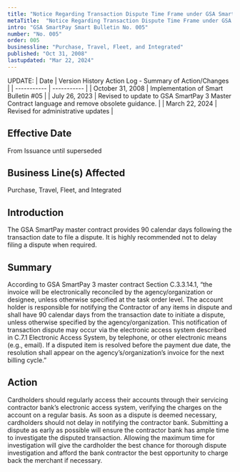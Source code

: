 ```yaml
---
title: "Notice Regarding Transaction Dispute Time Frame under GSA SmartPay® Master Contract"
metaTitle:  "Notice Regarding Transaction Dispute Time Frame under GSA SmartPay® Master Contract"
intro: "GSA SmartPay Smart Bulletin No. 005"
number: "No. 005"
order: 005
businessline: "Purchase, Travel, Fleet, and Integrated"
published: "Oct 31, 2008"
lastupdated: "Mar 22, 2024"
---
```


UPDATE:
| Date | Version History Action Log - Summary of Action/Changes |
| ----------- | ----------- |
| October 31, 2008 | Implementation of Smart Bulletin #05 |
| July 26, 2023 | Revised to update to GSA SmartPay 3 Master Contract language and remove obsolete guidance. |
| March 22, 2024 | Revised for administrative updates |

## Effective Date

From Issuance until superseded


## Business Line(s) Affected

Purchase, Travel, Fleet, and Integrated


## Introduction

The GSA SmartPay master contract provides 90 calendar days following the transaction date to file a dispute. It is highly recommended not to delay filing a dispute when required. 


## Summary

According to GSA SmartPay 3 master contract Section C.3.3.14.1, “the invoice will be electronically reconciled by the agency/organization or designee, unless otherwise specified at the task order level. The account holder is responsible for notifying the Contractor of any items in dispute and shall have 90 calendar days from the transaction date to initiate a dispute, unless otherwise specified by the agency/organization. This notification of transaction dispute may occur via the electronic access system described in C.7.1 Electronic Access System, by telephone, or other electronic means (e.g., email). If a disputed item is resolved before the payment due date, the resolution shall appear on the agency’s/organization’s invoice for the next billing cycle.”


## Action

Cardholders should regularly access their accounts through their servicing contractor bank’s electronic access system, verifying the charges on the account on a regular basis. As soon as a dispute is deemed necessary, cardholders should not delay in notifying the contractor bank. Submitting a dispute as early as possible will ensure the contractor bank has ample time to investigate the disputed transaction. Allowing the maximum time for investigation will give the cardholder the best chance for thorough dispute investigation and afford the bank contractor the best opportunity to charge back the merchant if necessary. 
